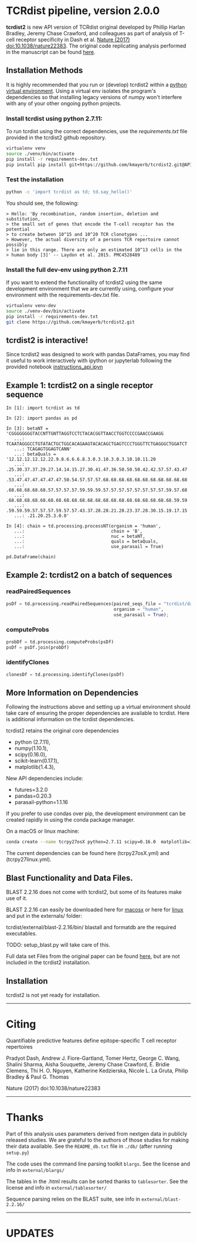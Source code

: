 # TCRdist pipeline, version 2.0.0

**tcrdist2** is new API version of TCRdist original developed by 
Phillip Harlan Bradley, Jeremy Chase Crawford, and colleagues as part of analysis of T-cell receptor specificity in
Dash et al. [Nature (2017) doi:10.1038/nature22383](https://doi.org/10.1038/nature22383). 
The original code replicating analysis performed in the manuscript can be found [here](https://github.com/phbradley/tcr-dist). 

## Installation Methods

It is highly recommended that you run or (develop) tcrdist2 
within a [python virtual environment](https://packaging.python.org/guides/installing-using-pip-and-virtual-environments/). 
Using a virtual env isolates the program's dependencies so that installing legacy versions of numpy won't 
interfere with any of your other ongoing python projects.  

### Install tcrdist using python 2.7.11:
To run tcrdist using the correct dependencies,
use the *requirements.txt* file provided in the
tcrdist2 github repository.

```bash
virtualenv venv
source ./venv/bin/activate
pip install -r requirements-dev.txt
pip install pip install git+https://github.com/kmayerb/tcrdist2.git@API2
```
### Test the installation
```bash
python -c 'import tcrdist as td; td.say_hello()'
```
You should see, the following:
```
> Hello: 'By recombination, random insertion, deletion and substitution, 
> the small set of genes that encode the T-cell receptor has the potential 
> to create between 10^15 and 10^20 TCR clonotypes ... 
> However, the actual diversity of a persons TCR repertoire cannot possibly 
> lie in this range. There are only an estimated 10^13 cells in the 
> human body [3]' -- Laydon et al. 2015. PMC4528489
```

### Install the full dev-env using python 2.7.11
If you want to extend the functionality of tcrdist2 using the same 
development environment that we are currently using, 
configure your environment with the 
requirements-dev.txt file.

```bash
virtualenv venv-dev
source ./venv-dev/bin/activate
pip install -r requirements-dev.txt
git clone https://github.com/kmayerb/tcrdist2.git
```

## tcrdist2 is interactive!

Since tcrdist2 was designed to work with pandas DataFrames, you may find it useful to work 
interactively with ipython or jupyterlab following the provided notebook [instructions_api.ipyn]()

## Example 1: tcrdist2 on a single receptor sequence

```ipython
In [1]: import tcrdist as td

In [2]: import pandas as pd

In [3]: betaNT = 'CGGGGGGGGTACCNTTGNTTAGGTCCTCTACACGGTTAACCTGGTCCCCGAACCGAAGG
   ...: TCAATAGGGCCTGTATACTGCTGGCACAGAAGTACACAGCTGAGTCCCTGGGTTCTGAGGGCTGGATCT
   ...: TCAGAGTGGAGTCANN'
   ...: betaQuals = '12.12.12.12.12.22.9.8.6.6.6.8.3.0.3.10.3.0.3.10.10.11.20
   ...: .25.30.37.37.29.27.14.14.15.27.30.41.47.36.50.50.50.42.42.57.57.43.47
   ...: .53.47.47.47.47.47.47.50.54.57.57.57.68.68.68.68.68.68.68.68.68.68.68
   ...: .68.68.68.68.68.57.57.57.57.59.59.59.57.57.57.57.57.57.57.57.59.57.68
   ...: .68.68.68.68.68.68.68.68.68.68.68.68.68.68.68.68.68.68.68.68.68.59.59
   ...: .59.59.59.57.57.57.59.57.57.43.37.28.28.21.28.23.37.28.30.15.19.17.15
   ...: .21.20.25.3.0.0'

In [4]: chain = td.processing.processNT(organism = 'human', 
   ...:                                 chain = 'B',
   ...:                                 nuc = betaNT, 
   ...:                                 quals = betaQuals, 
   ...:                                 use_parasail = True)

pd.DataFrame(chain)
```

## Example 2: tcrdist2 on a batch of sequences

### readPairedSequences

```python
psDf = td.processing.readPairedSequences(paired_seqs_file = "tcrdist/datasets/test_human_pairseqs.tsv", 
                                         organism = "human", 
                                         use_parasail = True);
```
### computeProbs

```python
probDf = td.processing.computeProbs(psDf)
psDf = psDf.join(probDf)
```

###  identifyClones
```python
clonesDf = td.processing.identifyClones(psDf)                                         
```



## More Information on Dependencies

Following the instructions above and setting up a virtual environment should take care of ensuring the proper
dependencies are available to tcrdist. Here is additional information on the tcrdist dependencies. 


tcrdist2 retains the original core dependencies
 - python (2.7.11), 
 - numpy(1.10.1),
 - scipy(0.16.0), 
 - scikit-learn(0.17.1), 
 - matplotlib(1.4.3), 

New API dependencies include:
- futures=3.2.0 
- pandas=0.20.3 
- parasail-python=1.1.16

If you prefer to use condas over pip, the development environment can be created rapidly in using the conda package manager. 
 
On a macOS or linux machine:

```bash
conda create --name tcrpy27osX python=2.7.11 scipy=0.16.0  matplotlib=1.4.3 numpy=1.10.1 futures=3.2.0 pandas=0.20.3 parasail-python=1.1.16 scikit-learn=0.17.1 jupyterlab jupyter
```
The current dependencies can be found here (tcrpy27osX.yml) and (tcrpy27linux.yml). 

## Blast Functionality and Data Files. 

BLAST 2.2.16 does not come with tcrdist2, but some of its features make use of it.

BLAST 2.2.16 can easily be downloaded here for [macosx](ftp://ftp.ncbi.nlm.nih.gov/blast/executables/legacy.NOTSUPPORTED/2.2.16/blast-2.2.16-universal-macosx.tar.gz) 
or here for [linux](ftp://ftp.ncbi.nlm.nih.gov/blast/executables/legacy.NOTSUPPORTED/2.2.16/blast-2.2.16-x64-linux.tar.gz) 
and put in the externals/ folder: 

tcrdist/external/blast-2.2.16/bin/
blastall and formatdb are the required executables.

TODO: setup_blast.py will take care of this.

Full data set Files from the original paper can be found 
[here](https://www.dropbox.com/s/kivfp27gbz2m2st/tcrdist_extras_v2.tgz), 
but are not included in the tcrdist2 installation.

##  Installation

tcrdist2 is not yet ready for installation.

---
# Citing

Quantifiable predictive features define epitope-specific T cell receptor repertoires

Pradyot Dash, Andrew J. Fiore-Gartland, Tomer Hertz, George C. Wang, Shalini Sharma, Aisha Souquette, Jeremy Chase Crawford, E. Bridie Clemens, Thi H. O. Nguyen, Katherine Kedzierska, Nicole L. La Gruta, Philip Bradley & Paul G. Thomas

Nature (2017) doi:10.1038/nature22383

---
# Thanks

Part of this analysis uses parameters derived from nextgen data in publicly released studies. We are grateful to the authors of those studies for making their data available. See the `README_db.txt` file in `./db/` (after running `setup.py`)

The code uses the command line parsing toolkit `blargs`. See the license and info in `external/blargs/`

The tables in the .html results can be sorted thanks to `tablesorter`. See the license and info in `external/tablesorter/`

Sequence parsing relies on the BLAST suite, see info in `external/blast-2.2.16/`

---
# UPDATES

